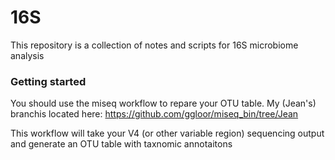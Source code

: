 # 16S
This repository is a collection of notes and scripts for 16S microbiome analysis

### Getting started
You should use the miseq workflow to repare your OTU table. My (Jean's) branchis located here:
https://github.com/ggloor/miseq_bin/tree/Jean

This workflow will take your V4 (or other variable region) sequencing output and generate an OTU table with taxnomic annotaitons
